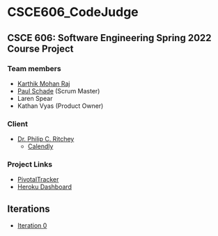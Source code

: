 # CSCE606_CodeJudge
## CSCE 606: Software Engineering Spring 2022 Course Project

### Team members
- [Karthik Mohan Raj](https://www.linkedin.com/in/the-raj)
- [Paul Schade](https://people.tamu.edu/~pascha/) (Scrum Master)
- Laren Spear
- Kathan Vyas (Product Owner)

### Client
- [Dr. Philip C. Ritchey](https://people.engr.tamu.edu/pcr/index.html)
  - [Calendly](https://calendly.com/pcr/15-min-office-hours-appointment)

### Project Links
- [PivotalTracker](https://www.pivotaltracker.com/n/projects/2555182)
- [Heroku Dashboard](https://dashboard.heroku.com/apps/csce606codejudge)

## Iterations
- [Iteration 0](https://github.com/the-raj/CSCE606_CodeJudge/blob/master/documentation/Spring2022/i0.tar)
